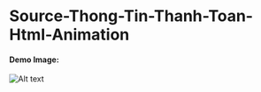# Source-Thong-Tin-Thanh-Toan-Html-Animation
<h4>Demo Image: </h4>
<img
  src="https://i.imgur.com/jWSC7ie.png"
  alt="Alt text"
  title="Optional title"
  style="display: inline-block; margin: 0 auto; max-width: 300px">
